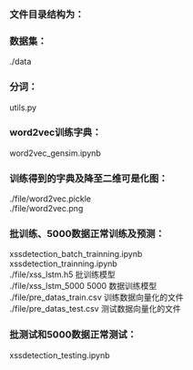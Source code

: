 ### 文件目录结构为：<br>
### 数据集：<br>
./data <br>

### 分词：<br>
utils.py<br>

### word2vec训练字典：<br>
word2vec_gensim.ipynb<br>

### 训练得到的字典及降至二维可是化图：<br>
./file/word2vec.pickle<br>
./file/word2vec.png	<br>

### 批训练、5000数据正常训练及预测：<br>
xssdetection_batch_trainning.ipynb<br>
xssdetection_trainning.ipynb<br>
./file/xss_lstm.h5	批训练模型<br>
./file/xss_lstm_5000 5000	数据训练模型<br>
./file/pre_datas_train.csv	训练数据向量化的文件<br>
./file/pre_datas_test.csv	测试数据向量化的文件<br>

### 批测试和5000数据正常测试：<br>
xssdetection_testing.ipynb<br>
